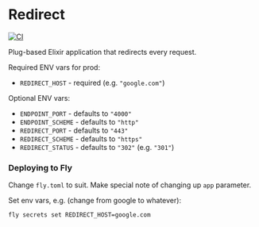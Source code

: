 # Redirect

[![CI](https://github.com/ryanwinchester/redirect_plug_app/actions/workflows/ci.yml/badge.svg)](https://github.com/ryanwinchester/redirect_plug_app/actions/workflows/ci.yml)

Plug-based Elixir application that redirects every request.

Required ENV vars for prod:

 * `REDIRECT_HOST` - required (e.g. `"google.com"`)

Optional ENV vars:

 * `ENDPOINT_PORT` - defaults to `"4000"`
 * `ENDPOINT_SCHEME` - defaults to `"http"`
 * `REDIRECT_PORT` - defaults to `"443"`
 * `REDIRECT_SCHEME` - defaults to `"https"`
 * `REDIRECT_STATUS` - defaults to `"302"` (e.g. `"301"`)

### Deploying to Fly

Change `fly.toml` to suit. Make special note of changing up `app` parameter.

Set env vars, e.g. (change from google to whatever):

```
fly secrets set REDIRECT_HOST=google.com
```
